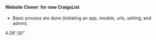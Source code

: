 #### Website Cloner: for now CraigsList

- Basic process are done (initiating an app, models, urls, setting, and admin).



4:28':30"